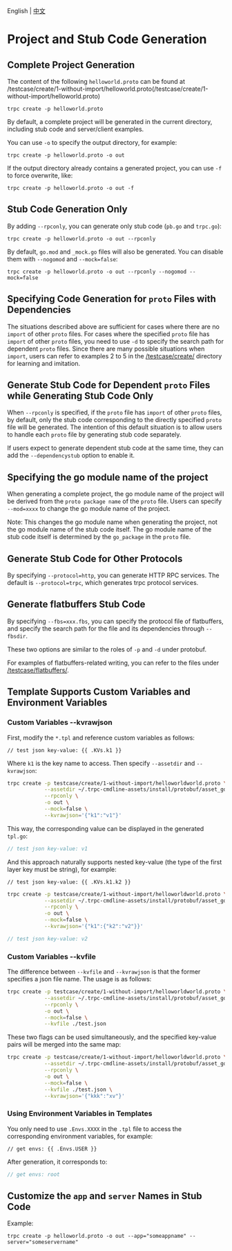 English | [中文](README.zh_CN.md)

# Project and Stub Code Generation

## Complete Project Generation

The content of the following `helloworld.proto` can be found at /testcase/create/1-without-import/helloworld.proto(/testcase/create/1-without-import/helloworld.proto)

```shell
trpc create -p helloworld.proto
```

By default, a complete project will be generated in the current directory, including stub code and server/client examples.

You can use `-o` to specify the output directory, for example:

```shell
trpc create -p helloworld.proto -o out
```

If the output directory already contains a generated project, you can use `-f` to force overwrite, like:

```shell
trpc create -p helloworld.proto -o out -f
```

## Stub Code Generation Only

By adding `--rpconly`, you can generate only stub code (`pb.go` and `trpc.go`):

```shell
trpc create -p helloworld.proto -o out --rpconly
```

By default, `go.mod` and `_mock.go` files will also be generated. You can disable them with `--nogomod` and `--mock=false`:

```shell
trpc create -p helloworld.proto -o out --rpconly --nogomod --mock=false
```

## Specifying Code Generation for `proto` Files with Dependencies

The situations described above are sufficient for cases where there are no `import` of other `proto` files. For cases where the specified `proto` file has `import` of other `proto` files, you need to use `-d` to specify the search path for dependent `proto` files. Since there are many possible situations when `import`, users can refer to examples 2 to 5 in the [/testcase/create/](/testcase/create/) directory for learning and imitation.

## Generate Stub Code for Dependent `proto` Files while Generating Stub Code Only

When `--rpconly` is specified, if the `proto` file has `import` of other `proto` files, by default, only the stub code corresponding to the directly specified `proto` file will be generated. The intention of this default situation is to allow users to handle each `proto` file by generating stub code separately.

If users expect to generate dependent stub code at the same time, they can add the `--dependencystub` option to enable it.

## Specifying the go module name of the project

When generating a complete project, the go module name of the project will be derived from the `proto package name` of the `proto` file. Users can specify `--mod=xxxx` to change the go module name of the project.

Note: This changes the go module name when generating the project, not the go module name of the stub code itself. The go module name of the stub code itself is determined by the `go_package` in the `proto` file.

## Generate Stub Code for Other Protocols

By specifying `--protocol=http`, you can generate HTTP RPC services. The default is `--protocol=trpc`, which generates trpc protocol services.

## Generate flatbuffers Stub Code

By specifying `--fbs=xxx.fbs`, you can specify the protocol file of flatbuffers, and specify the search path for the file and its dependencies through `--fbsdir`.

These two options are similar to the roles of `-p` and `-d` under protobuf.

For examples of flatbuffers-related writing, you can refer to the files under [/testcase/flatbuffers/](/testcase/flatbuffers/).

## Template Supports Custom Variables and Environment Variables

### Custom Variables --kvrawjson

First, modify the `*.tpl` and reference custom variables as follows:

```tpl
// test json key-value: {{ .KVs.k1 }}
```

Where `k1` is the key name to access. Then specify `--assetdir` and `--kvrawjson`:

```bash
trpc create -p testcase/create/1-without-import/helloworldworld.proto \
            --assetdir ~/.trpc-cmdline-assets/install/protobuf/asset_go \
            --rpconly \
            -o out \
            --mock=false \
            --kvrawjson='{"k1":"v1"}'
```

This way, the corresponding value can be displayed in the generated `tpl.go`:

```go
// test json key-value: v1
```

And this approach naturally supports nested key-value (the type of the first layer key must be string), for example:

```tpl
// test json key-value: {{ .KVs.k1.k2 }}
```

```bash
trpc create -p testcase/create/1-without-import/helloworldworld.proto \
            --assetdir ~/.trpc-cmdline-assets/install/protobuf/asset_go \
            --rpconly \
            -o out \
            --mock=false \
            --kvrawjson='{"k1":{"k2":"v2"}}'
```

```go
// test json key-value: v2
```

### Custom Variables --kvfile

The difference between `--kvfile` and `--kvrawjson` is that the former specifies a json file name. The usage is as follows:

```bash
trpc create -p testcase/create/1-without-import/helloworldworld.proto \
            --assetdir ~/.trpc-cmdline-assets/install/protobuf/asset_go  \
            --rpconly \
            -o out \
            --mock=false \
            --kvfile ./test.json
```

These two flags can be used simultaneously, and the specified key-value pairs will be merged into the same map:

```bash
trpc create -p testcase/create/1-without-import/helloworldworld.proto \
            --assetdir ~/.trpc-cmdline-assets/install/protobuf/asset_go \
            --rpconly \
            -o out \
            --mock=false \
            --kvfile ./test.json \
            --kvrawjson='{"kkk":"xv"}'
```

### Using Environment Variables in Templates

You only need to use `.Envs.XXXX` in the `.tpl` file to access the corresponding environment variables, for example:

```tpl
// get envs: {{ .Envs.USER }}
```

After generation, it corresponds to:

```go
// get envs: root
```

## Customize the `app` and `server` Names in Stub Code

Example:

```shell
trpc create -p helloworld.proto -o out --app="someappname" --server="someservername"
```

